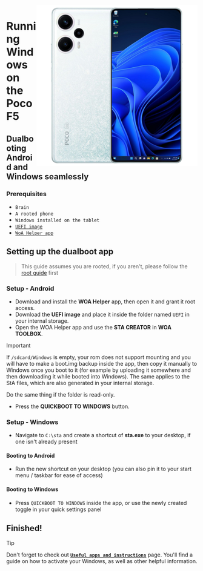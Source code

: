 <img align="right" src="https://raw.githubusercontent.com/Xhdsos/Port-Windows-POCO-F5-RN12T/main/marble.png" width="425" alt="Windows 11 Running On A Poco F5">

# Running Windows on the Poco F5

## Dualbooting Android and Windows seamlessly

### Prerequisites
- ```Brain```
- ```A rooted phone```
- ```Windows installed on the tablet```
- [```UEFI image```](https://github.com/Xhdsos/Port-Windows-POCO-F5-RN12T/releases/download/Files/Mu-marble.img)
- [```WoA Helper app```](https://github.com/Xhdsos/Port-Windows-POCO-F5-RN12T/releases/download/Files/BETAwoahelper1.8.4.10.apk)

## Setting up the dualboot app
> This guide assumes you are rooted, if you aren't, please follow the [root guide](2-rootguide-en.md) first

### Setup - Android
- Download and install the **WOA Helper** app, then open it and grant it root access.
- Download the **UEFI image** and place it inside the folder named `UEFI` in your internal storage.
- Open the WOA Helper app and use the **STA CREATOR** in **WOA TOOLBOX**.
> [!Important]
> If `/sdcard/Windows` is empty, your rom does not support mounting and you will have to make a boot.img backup inside the app, then copy it manually to Windows once you boot to it (for example by uploading it somewhere and then downloading it while booted into Windows). The same applies to the StA files, which are also generated in your internal storage.
>
> Do the same thing if the folder is read-only.
- Press the **QUICKBOOT TO WINDOWS** button.

### Setup - Windows
- Navigate to `C:\sta` and create a shortcut of **sta.exe** to your desktop, if one isn't already present

#### Booting to Android
- Run the new shortcut on your desktop (you can also pin it to your start menu / taskbar for ease of access)

#### Booting to Windows
- Press `QUICKBOOT TO WINDOWS` inside the app, or use the newly created toggle in your quick settings panel
  
## Finished!

> [!TIP]
> Don't forget to check out [**```Useful apps and instructions```**](additional-materials-en.md
) page. You'll find a guide on how to activate your Windows, as well as other helpful information.










